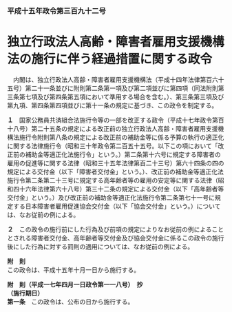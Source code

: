 ### 平成十五年政令第三百九十二号  
# 独立行政法人高齢・障害者雇用支援機構法の施行に伴う経過措置に関する政令  
　内閣は、独立行政法人高齢・障害者雇用支援機構法（平成十四年法律第百六十五号）第二十一条並びに附則第二条第一項及び第二項並びに第四項（同法附則第三条第七項及び第四条第五項において準用する場合を含む。）、第三条第三項及び第九項、第四条第四項並びに第十一条の規定に基づき、この政令を制定する。  
  
**１**　国家公務員共済組合法施行令等の一部を改正する政令（平成十七年政令第百十八号）第二十五条の規定による改正前の独立行政法人高齢・障害者雇用支援機構法施行令附則第八条の規定による改正前の補助金等に係る予算の執行の適正化に関する法律施行令（昭和三十年政令第二百五十五号。以下この項において「改正前の補助金等適正化法施行令」という。）第二条第十六号に規定する障害者の雇用の促進等に関する法律（昭和三十五年法律第百二十三号）第六十四条の四の規定による交付金（以下「障害者交付金」という。）、改正前の補助金等適正化法施行令第二条第二十三号に規定する高年齢者等の雇用の安定等に関する法律（昭和四十六年法律第六十八号）第三十二条の規定による交付金（以下「高年齢者等交付金」という。）及び改正前の補助金等適正化法施行令第二条第七十一号に規定する日本障害者雇用促進協会交付金（以下「協会交付金」という。）については、なお従前の例による。  
  
**２**　この政令の施行前にした行為及び前項の規定によりなお従前の例によることとされる障害者交付金、高年齢者等交付金及び協会交付金に係るこの政令の施行後にした行為に対する罰則の適用については、なお従前の例による。  
  
**附　則**  
この政令は、平成十五年十月一日から施行する。  
  
**附　則（平成一七年四月一日政令第一一八号）　抄**  
**（施行期日）**  
**第一条**　この政令は、公布の日から施行する。  
  
